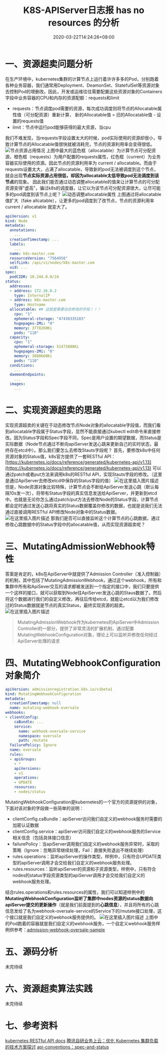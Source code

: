 ﻿---
title: "K8S-APIServer日志报 has no resources 的分析"
date: 2020-03-22T14:24:26+08:00
draft: false
---

# 一、资源超卖问题分析
在生产环境中，kubernetes集群的计算节点上运行着许许多多的Pod，分别跑着各种业务容器，我们通常用Deployment、DeamonSet、StatefulSet等资源对象去控制Pod的增删改。因此，开发或运维往往需要配置这些资源对象的Containers字段中业务容器的CPU和内存的资源配额：requests和limit

 - requests：节点调度pod需要的资源，每次成功调度则将节点的Allocatable属性值（可分配资源）重新计算，
 新的Allocatable值 = 旧的Allocatable值 - 设置的requests值
 - limit：节点中运行pod能够获得的最大资源，当cpu

我们不难发现，当requests字段设置太大的时候，pod实际使用的资源却很小，导致计算节点的Allocatable值很快就被消耗完，节点的资源利用率会变得很低。
![节点资源占用情况](https://img-blog.csdnimg.cn/20200322114901919.png?x-oss-process=image/watermark,type_ZmFuZ3poZW5naGVpdGk,shadow_10,text_aHR0cHM6Ly9ibG9nLmNzZG4ubmV0L3FxXzE3MzA1MjQ5,size_16,color_FFFFFF,t_70)
上图中最大的蓝色框（allocatable）为计算节点可分配资源，橙色框（requests）为用户配置的requests属性，红色框（current）为业务容器实际使用的资源。因此节点的资源利用率为 current / allocatable。而由于requests设置太大，占满了allocatable，导致新的pod无法被调度到这个节点，就会出现**节点实际资源占用很低，却因为allocatable太低导致pod无法调度到该节点**的现象。
因此我们能否通过动态调整allocatable的值来让计算节点的可分配资源变得"虚高"，骗过k8s的调度器，让它以为该节点可分配资源很大，让尽可能多的pod调度到该节点上呢？
![动态调整allocatable属性](https://img-blog.csdnimg.cn/20200322120030803.png?x-oss-process=image/watermark,type_ZmFuZ3poZW5naGVpdGk,shadow_10,text_aHR0cHM6Ly9ibG9nLmNzZG4ubmV0L3FxXzE3MzA1MjQ5,size_16,color_FFFFFF,t_70)
上图通过将allocatable值扩大（fake allcatable），让更多的pod调度到了改节点，节点的资源利用率 current / allocatable 就变大了。

```yaml
apiVersion: v1
kind: Node
metadata:
  annotations:
    ...
  creationTimestamp: ...
  labels:
    ...
  name: k8s-master.com
  resourceVersion: "7564956"
  selfLink: /api/v1/nodes/k8s-master.com
  uid: ...
spec:
  podCIDR: 10.244.0.0/24
status:
  addresses:
  - address: 172.16.0.2
    type: InternalIP
  - address: k8s-master.com
    type: Hostname
  allocatable: ## 这就是需要动态修改的字段！！！
    cpu: "1"
    ephemeral-storage: "47438335103"
    hugepages-2Mi: "0"
    memory: 3778260Ki
    pods: "110"
  capacity:
    cpu: "1"
    ephemeral-storage: 51473888Ki
    hugepages-2Mi: "0"
    memory: 3880660Ki
    pods: "110"
  conditions:
    ...
  daemonEndpoints:
    ...
  images: 
    ...
```

# 二、实现资源超卖的思路
实现资源超卖的关键在于动态修改节点Node对象的allocatable字段值，而我们看到allocatable字段属于Status字段，显然不能直接通过kubectl edit命令来直接修改。因为Status字段和Spec字段不同，Spec是用户设置的期望数据，而Status是实际数据（Node节点通过不断向apiServer发送心跳来更新自己的实时状态，最终存在etcd中）。那么我们要怎么去修改Stauts字段呢？
首先，要修改k8s中任何资源对象的Status值，k8s官方提供了一套RESTful API：[https://kubernetes.io/docs/reference/generated/kubernetes-api/v1.13](https://kubernetes.io/docs/reference/generated/kubernetes-api/v1.13)
可以通过patch或者put方法来调用k8s的RESTful API，实现Stauts字段的修改。（这里是通过ApiServer去修改etcd中保存的Status字段的值）
![在这里插入图片描述](https://img-blog.csdnimg.cn/20200322133615880.png?x-oss-process=image/watermark,type_ZmFuZ3poZW5naGVpdGk,shadow_10,text_aHR0cHM6Ly9ibG9nLmNzZG4ubmV0L3FxXzE3MzA1MjQ5,size_16,color_FFFFFF,t_70)
但是，Node资源对象比较特殊，计算节点会不断给ApiServer发送心跳（默认每隔10s发一次），将带有Status字段的真实信息发送给ApiServer，并更新到etcd中。也就是无论你怎么通过patch/put方法去修改Node的Status字段，计算节点都会定时通过发送心跳将真实的Status数据覆盖你修改的数据，也就是说我们无法通过直接调用RESTful API修改Node对象中的Status数据。
![在这里插入图片描述](https://img-blog.csdnimg.cn/20200322134459160.png?x-oss-process=image/watermark,type_ZmFuZ3poZW5naGVpdGk,shadow_10,text_aHR0cHM6Ly9ibG9nLmNzZG4ubmV0L3FxXzE3MzA1MjQ5,size_16,color_FFFFFF,t_70)
那我们是否可以直接监听这个计算节点的心跳数据，通过修改心跳数据中的Status字段中的allocatable值，从而实现资源超卖呢？
# 三、MutatingAdmissionWebhook特性
答案是肯定的，k8s在ApiServer中就提供了Admission Controller（准入控制器）的机制，其中包括了MutatingAdmissionWebhook，通过这个webhook，所有和集群中所有和ApiSever交互的请求都被发送到一个指定的接口中，我们只要提供一个这样的接口，就可以获取到Node往ApiServer发送心跳的Staus数据了。然后将这个数据进行我们的自定义修改，再往后传给etcd，就能让etcd以为我们修改过的Status数据就是节点的真实Status，最终实现资源的超卖。
![在这里插入图片描述](https://img-blog.csdnimg.cn/20200322144828984.png?x-oss-process=image/watermark,type_ZmFuZ3poZW5naGVpdGk,shadow_10,text_aHR0cHM6Ly9ibG9nLmNzZG4ubmV0L3FxXzE3MzA1MjQ5,size_16,color_FFFFFF,t_70)

> MutatingAdmissionWebhook作为kubernetes的ApiServer中Admission Controller的一部分，提供了非常灵活的扩展机制，通过配置MutatingWebhookConfiguration对象，理论上可以监听并修改任何经过ApiServer处理的请求

# 四、MutatingWebhookConfiguration对象简介

```yaml
apiVersion: admissionregistration.k8s.io/v1beta1
kind: MutatingWebhookConfiguration
metadata:
  creationTimestamp: null
  name: mutating-webhook-oversale
webhooks:
- clientConfig:
    caBundle: ...
    service:
      name: webhook-oversale-service
      namespace: oversale
      path: /mutate
  failurePolicy: Ignore
  name: oversale
  rules:
  - apiGroups:
    - *
    apiVersions:
    - v1
    operations:
    - UPDATE
    resources:
    - nodes/status

```
MutatingWebhookConfiguration是kubernetes的一个官方的资源提供的对象，下面对该对象的字段做一些简单的说明：

 - clientConfig.caBundle：apiServer访问我们自定义的webhook服务时需要的加密认证数据
 - clientConfig.service：apiServer访问我们自定义的webhook服务的Service相关信息（包括具体接口信息）
 - failurePolicy：当apiServer调用我们自定义的webhook服务异常时，采取的策略（Ignore：忽略异常继续处理，Fail：直接失败退出不继续处理）
 - rules.operations：监听apiServer的操作类型，样例中，只有符合UPDATE类型的apiServer调用才会交给我们自定义的webhook服务处理。
 - rules.resources：监听apiServer的资源和子资源类型，样例中，只有符合nodes的status字段资源类型的apiServer调用才会交给我们自定义的webhook服务处理。

结合rules.operations和rules.resources的属性，我们可以知道样例中的**MutatingWebhookConfiguration监听了集群中nodes资源的status数据向apiServer提交的更新操作**（就是我们前面提到的**心跳信息**），并且将所有的心跳信息发给了名为webhook-oversale-service的Service下的/mutate接口处理，这个接口就是我们自定义的webhook服务提供的。
![在这里插入图片描述](https://img-blog.csdnimg.cn/20200322150846693.png?x-oss-process=image/watermark,type_ZmFuZ3poZW5naGVpdGk,shadow_10,text_aHR0cHM6Ly9ibG9nLmNzZG4ubmV0L3FxXzE3MzA1MjQ5,size_16,color_FFFFFF,t_70)
上图中的Pod跑着的容器就是我们自定义的webhook服务，一个自定义webhook服务样例供参考：[admission-webhook-oversale-sample](https://gitee.com/lianghaocs/admission-webhook-oversale-sample)
# 五、源码分析
未完待续
# 六、资源超卖算法实践
未完待续
# 七、参考资料
[kubernetes RESTful API docs](https://kubernetes.io/docs/reference/generated/kubernetes-api/v1.13)
[腾讯自研业务上云：优化 Kubernetes 集群负载的技术方案探讨](https://www.infoq.cn/article/wyjT7HApETsiEAMoiL7Z)
[api-conventions：spec-and-status](https://github.com/kubernetes/community/blob/master/contributors/devel/sig-architecture/api-conventions.md#spec-and-status)